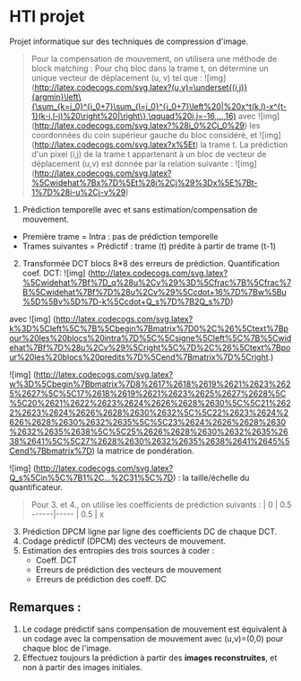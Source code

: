 # HTI projet

Projet informatique sur des techniques de compression d'image.
> Pour la compensation de mouvement, on utilisera une méthode de block matching : 
> Pour chq bloc dans la trame t, on détermine un unique vecteur de déplacement (u, v) tel que :
> ![img] (http://latex.codecogs.com/svg.latex?(u,v)=\underset{(i,j)}{argmin}\left\{\sum_{k=i_0}^{i_0+7}\sum_{l=j_0}^{j_0+7}\left%20|%20x^t(k,l)-x^{t-1}(k-i,l-j)%20\right%20|\right\},\qquad%20i,j=-16,...,16)
> avec ![img] (http://latex.codecogs.com/svg.latex?%28i_0%2Cj_0%29) les coordonnées du coin supérieur gauche du bloc considéré, et ![img] (http://latex.codecogs.com/svg.latex?x%5Et) la trame t.
> La prédiction d'un pixel (i,j) de la trame t appartenant à un bloc de vecteur de déplacement (u,v) est donnée par la relation suivante :
> ![img] (http://latex.codecogs.com/svg.latex?%5Cwidehat%7Bx%7D%5Et%28i%2Cj%29%3Dx%5E%7Bt-1%7D%28i-u%2Cj-v%29)
1. Prédiction temporelle avec et sans estimation/compensation de mouvement. 
- Première trame = Intra : pas de prédiction temporelle
- Trames suivantes = Prédictif : trame (t) prédite à partir de trame (t-1)

2. Transformée DCT blocs 8*8 des erreurs de prédiction.
Quantification coef. DCT:
![img] (http://latex.codecogs.com/svg.latex?%5Cwidehat%7Bf%7D_q%28u%2Cv%29%3D%5Cfrac%7B%5Cfrac%7B%5Cwidehat%7Bf%7D%28u%2Cv%29%5Ccdot+16%7D%7Bw%5Bu%5D%5Bv%5D%7D-k%5Ccdot+Q_s%7D%7B2Q_s%7D)

avec
![img] (http://latex.codecogs.com/svg.latex?k%3D%5Cleft%5C%7B%5Cbegin%7Bmatrix%7D0%2C%26%5Ctext%7Bpour%20les%20blocs%20intra%7D%5C%5Csigne%5Cleft%5C%7B%5Cwidehat%7Bf%7D%28u%2Cv%29%5Cright%5C%7D%2C%26%5Ctext%7Bpour%20les%20blocs%20predits%7D%5Cend%7Bmatrix%7D%5Cright.)

![img] (http://latex.codecogs.com/svg.latex?w%3D%5Cbegin%7Bbmatrix%7D8%2617%2618%2619%2621%2623%2625%2627%5C%5C17%2618%2619%2621%2623%2625%2627%2628%5C%5C20%2621%2622%2623%2624%2626%2628%2630%5C%5C21%2622%2623%2624%2626%2628%2630%2632%5C%5C22%2623%2624%2626%2628%2630%2632%2635%5C%5C23%2624%2626%2628%2630%2632%2635%2638%5C%5C25%2626%2628%2630%2632%2635%2638%2641%5C%5C27%2628%2630%2632%2635%2638%2641%2645%5Cend%7Bbmatrix%7D) la matrice de pondération.

![img] (http://latex.codecogs.com/svg.latex?Q_s%5Cin%5C%7B1%2C...%2C31%5C%7D) : la taille/échelle du quantificateur.
> Pour 3. et 4., on utilise les coefficients de prédiction suivants :
>| 0   | 0.5 
>------|-----
>| 0.5 |  x  

3. Prédiction DPCM ligne par ligne des coefficients DC de chaque DCT.
4. Codage prédictif (DPCM) des vecteurs de mouvement.
5. Estimation des entropies des trois sources à coder :
	* Coeff. DCT
	* Erreurs de prédiction des vecteurs de mouvement
	* Erreurs de prédiction des coeff. DC

## Remarques :
1. Le codage prédictif sans compensation de mouvement est équivalent à un codage avec la compensation de mouvement avec (u,v)=(0,0) pour chaque bloc de l'image.
2. Effectuez toujours la prédiction à partir des **images reconstruites**, et non à partir des images initiales.
